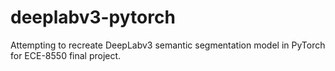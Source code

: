 # deeplabv3-pytorch
Attempting to recreate DeepLabv3 semantic segmentation model in PyTorch for ECE-8550 final project.
